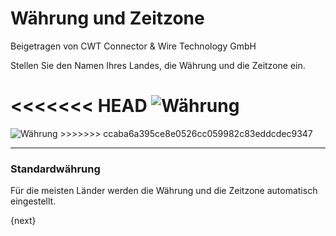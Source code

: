 # Währung und Zeitzone
<span class="text-muted contributed-by">Beigetragen von CWT Connector & Wire Technology GmbH</span>

Stellen Sie den Namen Ihres Landes, die Währung und die Zeitzone ein.

<<<<<<< HEAD
<img alt="Währung" class="screenshot" src="/docs/assets/img/setup-wizard/step-2.png">
=======
<img alt="Währung" class="screenshot" src="{{docs_base_url}}/assets/img/setup-wizard/step-2.png">
>>>>>>> ccaba6a395ce8e0526cc059982c83eddcdec9347

---

### Standardwährung

Für die meisten Länder werden die Währung und die Zeitzone automatisch eingestellt.

{next}
